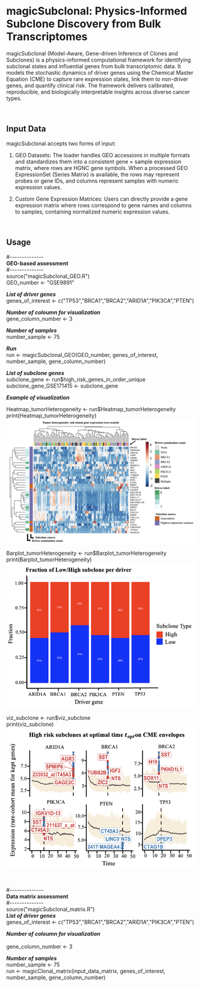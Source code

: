 # magicSubclonal: Physics-Informed Subclone Discovery from Bulk Transcriptomes
magicSubclonal (Model-Aware, Gene-driven Inference of Clones and Subclones) is a physics-informed computational framework for identifying subclonal states and influential genes from bulk transcriptomic data. It models the stochastic dynamics of driver genes using the Chemical Master Equation (CME) to capture rare expression states, link them to non-driver genes, and quantify clinical risk. The framework delivers calibrated, reproducible, and biologically interpretable insights across diverse cancer types.<br>


$~~$

## Input Data<br>
magicSubclonal accepts two forms of input: <br>
1.	GEO Datasets: The loader handles GEO accessions in multiple formats and standardizes them into a consistent gene × sample expression matrix, where rows are HGNC gene symbols. When a processed GEO ExpressionSet (Series Matrix) is available, the rows may represent probes or gene IDs, and columns represent samples with numeric expression values. <br>

2.	Custom Gene Expression Matrices: Users can directly provide a gene expression matrix where rows correspond to gene names and columns to samples, containing normalized numeric expression values. <br>

$~~$

## Usage <br>
#--------------<br>
**GEO-based assessment**<br>
#--------------<br>
source("magicSubclonal_GEO.R")<br>
GEO_number <- "GSE9891" <br>  

***List of driver genes***<br>
genes_of_interest <- c("TP53","BRCA1","BRCA2","ARID1A","PIK3CA","PTEN")<br>

***Number of coloumn for visualization***<br>
gene_column_number <- 3<br>

***Number of samples***<br>
number_sample <- 75<br>

***Run***<br>
run <- magicSubclonal_GEO(GEO_number, genes_of_interest, number_sample, gene_column_number)<br>

***List of subclone genes***<br>
subclone_gene <- run$high_risk_genes_in_order_unique<br>
subclone_gene_GSE171415 <- subclone_gene<br>

***Example of visualization***<br>

Heatmap_tumorHeterogeneity <- run$Heatmap_tumorHeterogeneity<br>
print(Heatmap_tumorHeterogeneity)
![](Figure/magicSubclonal_hetero.png)

Barplot_tumorHeterogeneity <- run$Barplot_tumorHeterogeneity<br>
print(Barplot_tumorHeterogeneity)<br>
![](Figure/magicSubclonal_fraction.png)

viz_subclone <- run$viz_subclone<br>
print(viz_subclone)<br>
![](Figure/magicSubclonal_genes.png)

$~~$

#--------------<br>
**Data matrix assessment**<br>
#--------------<br>
source("magicSubclonal_matrix.R")<br>
***List of driver genes***<br>
genes_of_interest <- c("TP53","BRCA1","BRCA2","ARID1A","PIK3CA","PTEN")<br>

***Number of coloumn for visualization***<br>  
gene_column_number <- 3<br>

***Number of samples***<br>
number_sample <- 75<br>
run <- magicClonal_matrix(input_data_matrix, genes_of_interest, number_sample, gene_column_number)<br>





